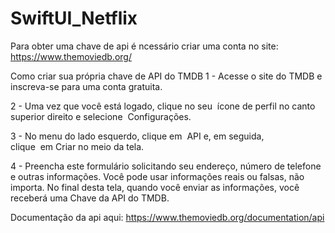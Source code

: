 # SwiftUI_Netflix

Para obter uma chave de api é ncessário criar uma conta no site:
https://www.themoviedb.org/

  Como criar sua própria chave de API do TMDB
1 - Acesse o site do TMDB e inscreva-se para uma conta gratuita.


2 - Uma vez que você está logado, clique no seu  ícone de perfil no canto superior direito e selecione  Configurações.

3 - No menu do lado esquerdo, clique em  API e, em seguida, clique  em Criar no meio da tela.

4 - Preencha este formulário solicitando seu endereço, número de telefone e outras informações. Você pode usar informações reais ou falsas, não importa. No final desta tela, quando você enviar as informações, você receberá uma Chave da API do TMDB.


Documentação da api aqui:
https://www.themoviedb.org/documentation/api
